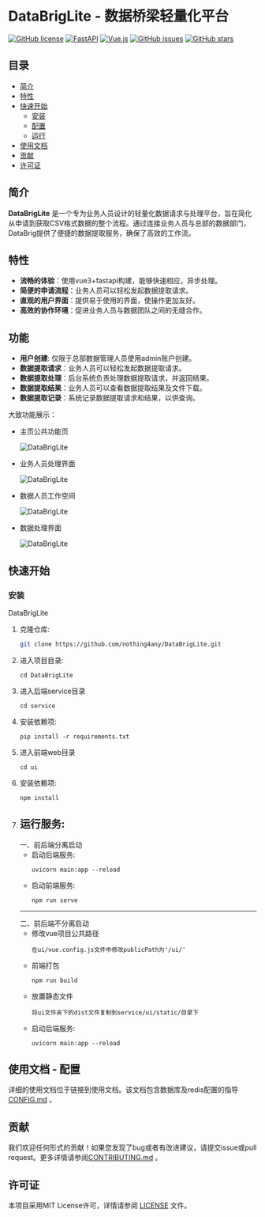 # DataBrigLite - 数据桥梁轻量化平台

[![GitHub license](https://img.shields.io/badge/license-MIT-blue.svg)](https://github.com/nothing4any/DataBrigLite//LICENSE)
[![FastAPI](https://img.shields.io/badge/Framework-FastAPI%200.68.2-brightgreen.svg)](https://fastapi.tiangolo.com/)
[![Vue.js](https://img.shields.io/badge/Frontend-Vue.js%203.2.31-%234FC08D.svg)](https://v3.vuejs.org/)
[![GitHub issues](https://img.shields.io/github/issues/nothing4any/DataBrigLite.svg)](https://github.com/nothing4any/DataBrigLite/issues)
[![GitHub stars](https://img.shields.io/github/stars/nothing4any/DataBrigLite.svg?style=social&label=Star)](https://github.com/nothing4any/DataBrigLite/stargazers)

## 目录
- [简介](#简介)
- [特性](#特性)
- [快速开始](#快速开始)
  - [安装](#安装)
  - [配置](#配置)
  - [运行](#运行)
- [使用文档](#使用文档)
- [贡献](#贡献)
- [许可证](#许可证)

## 简介

**DataBrigLite** 是一个专为业务人员设计的轻量化数据请求与处理平台，旨在简化从申请到获取CSV格式数据的整个流程。通过连接业务人员与总部的数据部门，DataBrig提供了便捷的数据提取服务，确保了高效的工作流。

## 特性

- **流畅的体验**：使用vue3+fastapi构建，能够快速相应，异步处理。
- **简便的申请流程**：业务人员可以轻松发起数据提取请求。
- **直观的用户界面**：提供易于使用的界面，使操作更加友好。
- **高效的协作环境**：促进业务人员与数据团队之间的无缝合作。

## 功能
- **用户创建**: 仅限于总部数据管理人员使用admin账户创建。
- **数据提取请求**：业务人员可以轻松发起数据提取请求。
- **数据提取处理**：后台系统负责处理数据提取请求，并返回结果。
- **数据提取结果**：业务人员可以查看数据提取结果及文件下载。
- **数据提取记录**：系统记录数据提取请求和结果，以供查询。

大致功能展示：
- 主页公共功能页

  ![DataBrigLite](https://github.com/nothing4any/DataBrigLite/tree/main/docs/img/home.PNG)

- 业务人员处理界面

  ![DataBrigLite](https://github.com/nothing4any/DataBrigLite/tree/main/docs/img/业务人员处理.PNG)

- 数据人员工作空间

  ![DataBrigLite](https://github.com/nothing4any/DataBrigLite/tree/main/docs/img/数据人员工作空间.PNG)

- 数据处理界面

  ![DataBrigLite](https://github.com/nothing4any/DataBrigLite/tree/main/docs/img/数据处理.PNG)

## 快速开始

### 安装

DataBrigLite

1. 克隆仓库:
    ```bash
    git clone https://github.com/nothing4any/DataBrigLite.git
    ```
2. 进入项目目录:
    ```
    cd DataBrigLite
    ```
3. 进入后端service目录
    ```
    cd service
    ```
4. 安装依赖项:
    ```
    pip install -r requirements.txt
    ```
5. 进入前端web目录
    ```
    cd ui
    ```
6. 安装依赖项:
    ```
    npm install
    ```
7. 运行服务:
    ---
    一、前后端分离启动
      - 启动后端服务:
          ```
          uvicorn main:app --reload
          ```
      - 启动前端服务:
          ```
          npm run serve
          ```
    ---
    二、前后端不分离启动
      - 修改vue项目公共路径
        ```
        在ui/vue.config.js文件中修改publicPath为'/ui/'
        ```
      - 前端打包
        ```
        npm run build
        ```
      - 放置静态文件
        ```
        将ui文件夹下的dist文件复制到service/ui/static/目录下
        ```
      - 启动后端服务:
        ```
        uvicorn main:app --reload
        ```
    



## 使用文档 - 配置
详细的使用文档位于链接到使用文档。该文档包含数据库及redis配置的指导[CONFIG.md](https://github.com/nothing4any/DataBrigLite/tree/main/docs/CONFIG.md) 。

## 贡献
我们欢迎任何形式的贡献！如果您发现了bug或者有改进建议，请提交issue或pull request。更多详情请参阅[CONTRIBUTING.md](https://github.com/nothing4any/DataBrigLite/tree/main/docs/CONTRIBUTING.md) 。

## 许可证
本项目采用MIT License许可，详情请参阅 [LICENSE](https://github.com/nothing4any/DataBrigLite/LICENSE) 文件。
